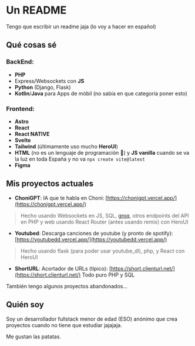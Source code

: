 # Un README

Tengo que escribir un readme jaja (lo voy a hacer en español)

## Qué cosas sé
### BackEnd:
- **PHP**
- Express/Websockets con **JS**
- **Python** (Django, Flask)
- **Kotlin**/**Java** para Apps de móbil (no sabía en que categoría poner esto)

### Frontend:
- **Astro**
- **React**
- **React NATIVE**
- **Svelte**
- **Tailwind** (últimamente uso mucho **HeroUI**)
- **HTML** (no es un lenguaje de programación 🤡) y **JS vanilla** cuando se va la luz en toda España y no va `npx create vite@latest`
- **Figma**

## Mis proyectos actuales
-  **ChoniGPT**: IA que te habla en Choni: [https://chonigpt.vercel.app/](https://chonigpt.vercel.app/)
> Hecho usando Websockets en JS, SQL, [groq](https://groq.com/), otros endpoints del API en PHP y web usando React Router (antes usando remix) con HeroUI

-  **Youtubed**: Descarga canciones de youtube (y pronto de spotify): [https://youtubedd.vercel.app/](https://youtubedd.vercel.app/)
> Hecho usando flask (para poder usar youtube_dl), php, y React con HeroUI

-  **ShortURL**: Acortador de URLs (típico): [https://short.clienturl.net/](https://short.clienturl.net/)
Todo puro PHP y SQL

También tengo algunos proyectos abandonados...

## Quién soy
Soy un desarrollador fullstack menor de edad (ESO) anónimo que crea proyectos cuando no tiene que estudiar jajajaja.

Me gustan las patatas.

